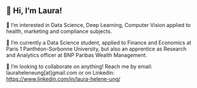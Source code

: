 ## 👋 Hi, I’m Laura! 

👀 I’m interested in Data Science, Deep Learning, Computer Vision applied to health, marketing and compliance subjects. 

🌱 I’m currently a Data Science student, applied to Finance and Economics at Paris 1 Panthéon-Sorbonne University, but also an apprentice as Research and Analytics officer at BNP Paribas Wealth Management.

💞️ I’m looking to collaborate on anything! Reach me by email: lauraheleneung[at]gmail.com or on Linkedin: https://www.linkedin.com/in/laura-helene-ung/

<!---
laurahelenee/laurahelenee is a ✨ special ✨ repository because its `README.md` (this file) appears on your GitHub profile.
You can click the Preview link to take a look at your changes.
--->
